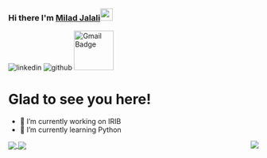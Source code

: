 ### Hi there I'm <a href="https://github.com/miladjalali1364" rel="nofollow">Milad Jalali</a><img src="https://camo.githubusercontent.com/e8e7b06ecf583bc040eb60e44eb5b8e0ecc5421320a92929ce21522dbc34c891/68747470733a2f2f6d656469612e67697068792e636f6d2f6d656469612f6876524a434c467a6361737252346961377a2f67697068792e676966" data-canonical-src="https://media.giphy.com/media/hvRJCLFzcasrR4ia7z/giphy.gif" style="max-width: 100%;" width="25px">
![linkedin](https://img.shields.io/badge/linkedin-0077b5?style=for-the-badge&logo=linkedin&logoColor=white)
![github](https://img.shields.io/badge/GitHub-000000?style=for-the-badge&logo=GitHub&logoColor=white)
<a href="mailto:milad.jlali@gmail.com"><img src="https://camo.githubusercontent.com/d8c844d09b19361504723786ccdc5eee21d71a9e3593654b90d70414817779d3/68747470733a2f2f696d672e736869656c64732e696f2f62616467652f2d476d61696c2d7265643f7374796c653d666c6174266c6f676f3d676d61696c266c6f676f436f6c6f723d7768697465266c696e6b3d72657a61616d696e69726f79616c40676d61696c2e636f6d" alt="Gmail Badge" data-canonical-src="https://img.shields.io/badge/-Gmail-red?style=flat&amp;logo=gmail&amp;logoColor=white&amp;link=rezaaminiroyal@gmail.com" style="max-width: 100%;" width="79.5px"></a>


# Glad to see you here!

- 🔭 I’m currently working on IRIB                           
- 🌱 I’m currently learning Python


<!-- ![Anurag's GitHub stats](https://github-readme-stats.vercel.app/api?username=miladjalali1364&theme=highcontrast&hide=contribs,prs) -->

<a href="https://github.com/miladjalali1364 ">
<img align="center" src="https://github-readme-stats.vercel.app/api?username=miladjalali1364&show_icons=true&count_private=true&include_all_commits=true&theme=radical" />
</a>

<a href="https://github.com/miladjalali1364">
<img align="center" src="https://github-readme-stats.vercel.app/api/top-langs/?username=miladjalali1364&theme=highcontrast" />
</a>
<a  >
<img align="right" src="https://raw.githubusercontent.com/Gapur/Gapur/master/coding.gif" />
</a>

<!--
**miladjalali1364/miladjalali1364** is a ✨ _special_ ✨ repository because its `README.md` (this file) appears on your GitHub profile.

Here are some ideas to get you started:

- 🔭 I’m currently working on IRIB
- 🌱 I’m currently learning Python
- 👯 I’m looking to collaborate on ...
- 🤔 I’m looking for help with ...
- 💬 Ask me about ...
- 📫 How to reach me: ...
- 😄 Pronouns: ...
- ⚡ Fun fact: ...
-->
